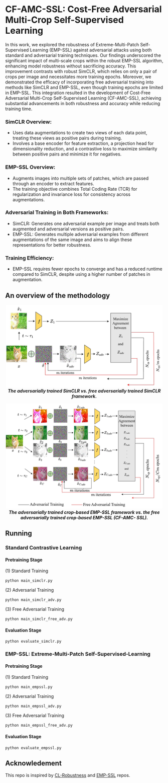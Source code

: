 # CF-AMC-SSL: Cost-Free Adversarial Multi-Crop Self-Supervised Learning
In this work, we explored the robustness of Extreme-Multi-Patch Self-Supervised Learning (EMP-SSL) against adversarial attacks using both standard and adversarial training techniques. Our findings underscored the significant
impact of multi-scale crops within the robust EMP-SSL algorithm, enhancing model robustness without sacrificing accuracy. This improvement contrasts with robust SimCLR, which relies on only a pair of crops per image and necessitates more training epochs. Moreover, we demonstrated the efficacy of incorporating free adversarial training into methods like SimCLR and EMP-SSL, even though training epochs are limited in EMP-SSL. This integration resulted in
the development of Cost-Free Adversarial Multi-Crop Self-Supervised Learning (CF-AMC-SSL), achieving substantial advancements in both robustness and accuracy while reducing training time. 
### SimCLR Overview:
- Uses data augmentations to create two views of each data point, treating these views as positive pairs during training.
- Involves a base encoder for feature extraction, a projection head for dimensionality reduction, and a contrastive loss to maximize similarity between positive pairs and minimize it for negatives.

### EMP-SSL Overview:
- Augments images into multiple sets of patches, which are passed through an encoder to extract features.
- The training objective combines Total Coding Rate (TCR) for regularization and invariance loss for consistency across augmentations.

### Adversarial Training in Both Frameworks:

- SimCLR: Generates one adversarial example per image and treats both augmented and adversarial versions as positive pairs.
- EMP-SSL: Generates multiple adversarial examples from different augmentations of the same image and aims to align these representations for better robustness.

### Training Efficiency:

 - EMP-SSL requires fewer epochs to converge and has a reduced runtime compared to SimCLR, despite using a higher number of patches in augmentation.


## An overview of the methodology
<p align="center">
<img src="./figures/Sim.jpg" alt="Alt Text" width="500">
 <br>
 <em><strong>The adversarially trained SimCLR vs. free adversarially trained
SimCLR framework.</strong></em>
</p>

<p align="center">
<img src="./figures/Emp.jpg" alt="Alt Text" width="500">
  <br>
  <em><strong>The adversarially trained crop-based EMP-SSL framework vs.
the free adversarially trained crop-based EMP-SSL (CF-AMC-
SSL).</strong></em>
</p>

<div>


## Running

### Standard Contrastive Learning
#### Pretraining Stage
(1) Standard Training
```
python main_simclr.py
 ```
 (2) Adversarial Training
```
python main_simclr_adv.py
 ```
(3) Free Adversarial Training
```
python main_simclr_free_adv.py
 ```
#### Evaluation Stage
```
python evaluate_simclr.py
 ```
### EMP-SSL: Extreme-Multi-Patch Self-Supervised-Learning  
#### Pretraining Stage
(1) Standard Training
```
python main_empssl.py
 ```
 (2) Adversarial Training
```
python main_empssl_adv.py
 ```
(3) Free Adversarial Training
```
python main_empssl_free_adv.py
```
#### Evaluation Stage
```
python evaluate_empssl.py
```
## Acknowledement
This repo is inspired by [CL-Robustness](https://github.com/softsys4ai/CL-Robustness/tree/main) and [EMP-SSL](https://github.com/tsb0601/EMP-SSL) repos.
